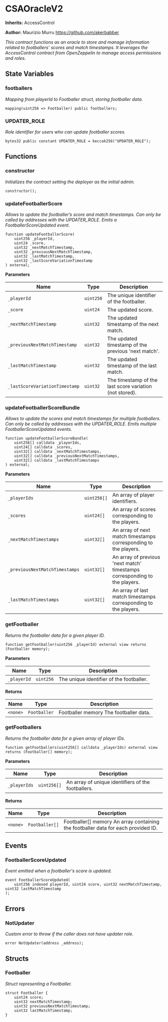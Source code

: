 # CSAOracleV2
**Inherits:**
AccessControl

**Author:**
Maurizio Murru https://github.com/akerbabber

*This contract functions as an oracle to store and manage information
related to footballers' scores and match timestamps. It leverages the
AccessControl contract from OpenZeppelin to manage access permissions and roles.*


## State Variables
### footballers
*Mapping from playerId to Footballer struct, storing footballer data.*


```solidity
mapping(uint256 => Footballer) public footballers;
```


### UPDATER_ROLE
*Role identifier for users who can update footballer scores.*


```solidity
bytes32 public constant UPDATER_ROLE = keccak256("UPDATER_ROLE");
```


## Functions
### constructor

*Initializes the contract setting the deployer as the initial admin.*


```solidity
constructor();
```

### updateFootballerScore

*Allows to update the footballer’s score and match timestamps.
Can only be called by addresses with the UPDATER_ROLE.
Emits a FootballerScoreUpdated event.*


```solidity
function updateFootballerScore(
    uint256 _playerId,
    uint24 _score,
    uint32 _nextMatchTimestamp,
    uint32 _previousNextMatchTimestamp,
    uint32 _lastMatchTimestamp,
    uint32 _lastScoreVariationTimestamp
) external;
```
**Parameters**

|Name|Type|Description|
|----|----|-----------|
|`_playerId`|`uint256`|The unique identifier of the footballer.|
|`_score`|`uint24`|The updated score.|
|`_nextMatchTimestamp`|`uint32`|The updated timestamp of the next match.|
|`_previousNextMatchTimestamp`|`uint32`|The updated timestamp of the previous 'next match'.|
|`_lastMatchTimestamp`|`uint32`|The updated timestamp of the last match.|
|`_lastScoreVariationTimestamp`|`uint32`|The timestamp of the last score variation (not stored).|


### updateFootballerScoreBundle

*Allows to update the scores and match timestamps for multiple footballers.
Can only be called by addresses with the UPDATER_ROLE.
Emits multiple FootballerScoreUpdated events.*


```solidity
function updateFootballerScoreBundle(
    uint256[] calldata _playerIds,
    uint24[] calldata _scores,
    uint32[] calldata _nextMatchTimestamps,
    uint32[] calldata _previousNextMatchTimestamps,
    uint32[] calldata _lastMatchTimestamps
) external;
```
**Parameters**

|Name|Type|Description|
|----|----|-----------|
|`_playerIds`|`uint256[]`|An array of player identifiers.|
|`_scores`|`uint24[]`|An array of scores corresponding to the players.|
|`_nextMatchTimestamps`|`uint32[]`|An array of next match timestamps corresponding to the players.|
|`_previousNextMatchTimestamps`|`uint32[]`|An array of previous 'next match' timestamps corresponding to the players.|
|`_lastMatchTimestamps`|`uint32[]`|An array of last match timestamps corresponding to the players.|


### getFootballer

*Returns the footballer data for a given player ID.*


```solidity
function getFootballer(uint256 _playerId) external view returns (Footballer memory);
```
**Parameters**

|Name|Type|Description|
|----|----|-----------|
|`_playerId`|`uint256`|The unique identifier of the footballer.|

**Returns**

|Name|Type|Description|
|----|----|-----------|
|`<none>`|`Footballer`|Footballer memory The footballer data.|


### getFootballers

*Returns the footballer data for a given array of player IDs.*


```solidity
function getFootballers(uint256[] calldata _playerIds) external view returns (Footballer[] memory);
```
**Parameters**

|Name|Type|Description|
|----|----|-----------|
|`_playerIds`|`uint256[]`|An array of unique identifiers of the footballers.|

**Returns**

|Name|Type|Description|
|----|----|-----------|
|`<none>`|`Footballer[]`|Footballer[] memory An array containing the footballer data for each provided ID.|


## Events
### FootballerScoreUpdated
*Event emitted when a footballer's score is updated.*


```solidity
event FootballerScoreUpdated(
    uint256 indexed playerId, uint24 score, uint32 nextMatchTimestamp, uint32 lastMatchTimestamp
);
```

## Errors
### NotUpdater
*Custom error to throw if the caller does not have updater role.*


```solidity
error NotUpdater(address _address);
```

## Structs
### Footballer
*Struct representing a Footballer.*


```solidity
struct Footballer {
    uint24 score;
    uint32 nextMatchTimestamp;
    uint32 previousNextMatchTimestamp;
    uint32 lastMatchTimestamp;
}
```


